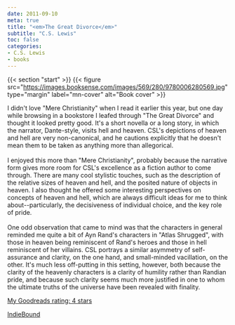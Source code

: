```yaml
---
date: 2011-09-10
meta: true
title: "<em>The Great Divorce</em>"
subtitle: "C.S. Lewis"
toc: false
categories:
- C.S. Lewis
- books
---
```


{{< section "start" >}}
{{< figure src="https://images.booksense.com/images/569/280/9780006280569.jpg" type="margin" label="mn-cover" alt="Book cover" >}}

I didn't love "Mere Christianity" when I read it earlier this year, but one day while browsing in a bookstore I leafed through "The Great Divorce" and thought it looked pretty good. It's a short novella or a long story, in which the narrator, Dante-style, visits hell and heaven. CSL's depictions of heaven and hell are very non-canonical, and he cautions explicitly that he doesn't mean them to be taken as anything more than allegorical. <br /><br />I enjoyed this more than "Mere Christianity", probably because the narrative form gives more room for CSL's excellence as a fiction author to come through. There are many cool stylistic touches, such as the description of the relative sizes of heaven and hell, and the posited nature of objects in heaven. I also thought he offered some interesting perspectives on concepts of heaven and hell, which are always difficult ideas for me to think about--particularly, the decisiveness of individual choice, and the key role of pride. <br /><br />One odd observation that came to mind was that the characters in general reminded me quite a bit of Ayn Rand's characters in "Atlas Shrugged", with those in heaven being reminiscent of Rand's heroes and those in hell reminiscent of her villains. CSL portrays a similar asymmetry of self-assurance and clarity, on the one hand, and small-minded vacillation, on the other. It's much less off-putting in this setting, however, both because the clarity of the heavenly characters is a clarity of humility rather than Randian pride, and because such clarity seems much more justified in one to whom the ultimate truths of the universe have been revealed with finality.

[My Goodreads rating: 4 stars](https://www.goodreads.com/review/show/204611092)  

[IndieBound](https://www.indiebound.org/book/9780006280569)
